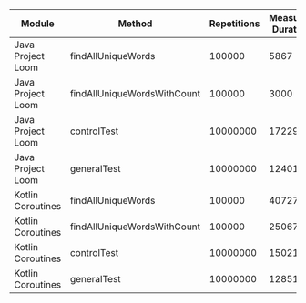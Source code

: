 | Module | Method | Repetitions | Measured Duration | Machine |
|---|---|---|---|---|
| Java Project Loom | findAllUniqueWords | 100000 | 5867 | Prototype Phase |
| Java Project Loom | findAllUniqueWordsWithCount | 100000 | 3000 | Prototype Phase |
| Java Project Loom | controlTest | 10000000 | 17229 | Prototype Phase |
| Java Project Loom | generalTest | 10000000 | 12401 | Prototype Phase |
| Kotlin Coroutines | findAllUniqueWords | 100000 | 40727 | Prototype Phase |
| Kotlin Coroutines | findAllUniqueWordsWithCount | 100000 | 25067 | Prototype Phase |
| Kotlin Coroutines | controlTest | 10000000 | 15021 | Prototype Phase |
| Kotlin Coroutines | generalTest | 10000000 | 12851 | Prototype Phase |
